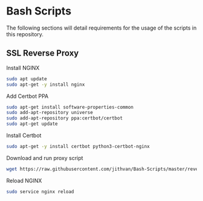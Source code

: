 # Bash Scripts

The following sections will detail requirements for the usage of the scripts in this repository.

## SSL Reverse Proxy
Install NGINX
```bash
sudo apt update
sudo apt-get -y install nginx
```
Add Certbot PPA
```bash
sudo apt-get install software-properties-common
sudo add-apt-repository universe
sudo add-apt-repository ppa:certbot/certbot
sudo apt-get update
```
Install Certbot
```bash
sudo apt-get -y install certbot python3-certbot-nginx
```
Download and run proxy script

```bash
wget https://raw.githubusercontent.com/jithvan/Bash-Scripts/master/reverse_proxy.sh && bash reverse_proxy.sh
```
Reload NGINX
```bash
sudo service nginx reload
```